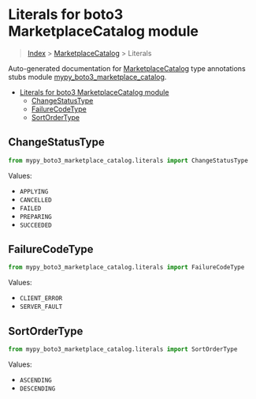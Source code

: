 # Literals for boto3 MarketplaceCatalog module

> [Index](..) > [MarketplaceCatalog](.) > Literals

Auto-generated documentation for
[MarketplaceCatalog](https://boto3.amazonaws.com/v1/documentation/api/1.17.71/reference/services/marketplace-catalog.html#MarketplaceCatalog)
type annotations stubs module
[mypy_boto3_marketplace_catalog](https://pypi.org/project/mypy-boto3-marketplace-catalog/).

- [Literals for boto3 MarketplaceCatalog module](#literals-for-boto3-marketplacecatalog-module)
  - [ChangeStatusType](#changestatustype)
  - [FailureCodeType](#failurecodetype)
  - [SortOrderType](#sortordertype)

## ChangeStatusType

```python
from mypy_boto3_marketplace_catalog.literals import ChangeStatusType
```

Values:

- `APPLYING`
- `CANCELLED`
- `FAILED`
- `PREPARING`
- `SUCCEEDED`

## FailureCodeType

```python
from mypy_boto3_marketplace_catalog.literals import FailureCodeType
```

Values:

- `CLIENT_ERROR`
- `SERVER_FAULT`

## SortOrderType

```python
from mypy_boto3_marketplace_catalog.literals import SortOrderType
```

Values:

- `ASCENDING`
- `DESCENDING`
